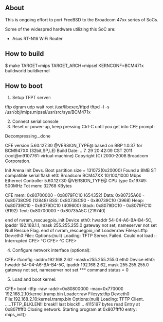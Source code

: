 ## About

This is ongoing effort to port FreeBSD to the Broadcom 47xx series of SoCs.

Some of the widespred hardware utilizing this SoC are:

 * Asus RT-N16 WiFi Router

## How to build

 $ make TARGET=mips TARGET_ARCH=mipsel KERNCONF=BCM471x buildworld buildkernel

## How to boot

1. Setup TFPT server:

 tftp    dgram   udp     wait    root    /usr/libexec/tftpd      tftpd -l -s /usr/obj/mips.mipsel/usr/src/sys/BCM471x

2. Connect serial console
3. Reset or power-up, keep pressing Ctrl-C until you get into CFE prompt:

Decompressing...done


  CFE version 5.60.127.30 @VERSION_TYPE@ based on BBP 1.0.37 for BCM947XX (32bit,SP,LE)
  Build Date: ..  7. 29 20:42:09 CST 2011 (root@m9107761-virtual-machine)
  Copyright (C) 2000-2008 Broadcom Corporation.

  Init Arena
  Init Devs.
  Boot partition size = 131072(0x20000)
  Found a 8MB ST compatible serial flash
  et0: Broadcom BCM47XX 10/100/1000 Mbps Ethernet Controller 5.60.127.30 @VERSION_TYPE@
  CPU type 0x19749: 500MHz
  Tot mem: 32768 KBytes
  
  CFE mem:    0x80700000 - 0x8079FC10 (654352)
  Data:       0x80735A60 - 0x80738C90 (12848)
  BSS:        0x80738C90 - 0x80739C10 (3968)
  Heap:       0x80739C10 - 0x8079DC10 (409600)
  Stack:      0x8079DC10 - 0x8079FC10 (8192)
  Text:       0x80700000 - 0x80735A5C (219740)
  
  end of nvram_rescuegpio_init
  Device eth0:  hwaddr 54-04-A6-BA-B4-5C, ipaddr 192.168.1.1, mask 255.255.255.0
          gateway not set, nameserver not set
  Null Rescue Flag.
  end of nvram_rescuegpio_init
  Loader:raw Filesys:tftp Dev:eth0 File:: Options:(null)
  Loading: TFTP Server.
  Failed.
  Could not load :: Interrupted
  CFE> ^C
  CFE> ^C
  CFE>

4. Configure network interface (optional):

  CFE> ifconfig -addr=192.168.2.62 -mask=255.255.255.0 eth0
  Device eth0:  hwaddr 54-04-A6-BA-B4-5C, ipaddr 192.168.2.62, mask 255.255.255.0
          gateway not set, nameserver not set
  *** command status = 0

5. Load and boot kernel:

  CFE> boot -tftp -raw -addr=0x80800000 -max=0x770000 192.168.2.10:kernel.tramp.bin
  Loader:raw Filesys:tftp Dev:eth0 File:192.168.2.10:kernel.tramp.bin Options:(null)
  Loading: TFTP Client.
  .....TFTP_BLKLEN!!
  break!! last block!!
  .. 4115197 bytes read
  Entry at 0x807ffff0
  Closing network.
  Starting program at 0x807ffff0
  entry: mips_init()

